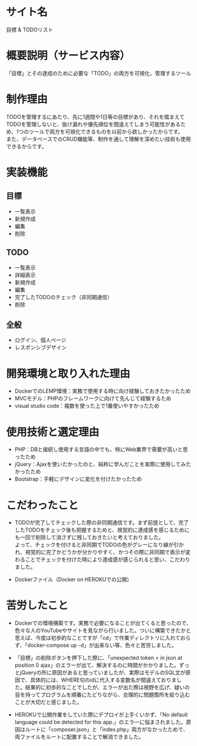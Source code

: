 # サイト名
目標 & TODOリスト

# 概要説明（サービス内容）
「目標」とその達成のために必要な「TODO」の両方を可視化、管理するツール

# 制作理由
TODOを管理するにあたり、先に1週間や1日等の目標があり、それを踏まえてTODOを管理しないと、抜け漏れや優先順位を間違えてしまう可能性があるため、1つのツールで両方を可視化できるものを以前から欲しかったからです。<br>
また、データベースでのCRUD機能等、制作を通して理解を深めたい技術も使用できるからです。

# 実装機能
## 目標
* 一覧表示
* 新規作成
* 編集
* 削除

## TODO
* 一覧表示
* 詳細表示
* 新規作成
* 編集
* 完了したTODOのチェック（非同期通信）
* 削除

## 全般
* ログイン、個人ページ
* レスポンシブデザイン

# 開発環境と取り入れた理由
* DockerでのLEMP環境：実務で使用する時に向け経験しておきたかったため
* MVCモデル：PHPのフレームワークに向けて先んじて経験するため
* visual studio code：複数を使った上で1番使いやすかったため

# 使用技術と選定理由
* PHP：DBと接続し使用する言語の中でも、特にWeb業界で需要が高いと思ったため
* jQuery：Ajaxを使いたかったのと、純粋に学んだことを実際に使用してみたかったため
* Bootstrap：手軽にデザインに変化を付けたかったため

# こだわったこと
* TODOが完了してチェックした際の非同期通信です。まず前提として、完了したTODOをチェック後も把握するためと、視覚的に達成感を感じるためにも一回で削除して消さずに残しておきたいと考えておりました。<br>よって、チェックを付けると非同期でTODOの色がグレーになり線が引かれ、視覚的に完了かどうかが分かりやすく、かつその際に非同期で表示が変わることでチェックを付けた時により達成感が感じられると思い、こだわりました。

* Dockerファイル（Docker on HEROKUでの公開）

# 苦労したこと
* Dockerでの環境構築です。実務で必要になることが出てくると思ったので、色々な人のYouTubeやサイトを見ながら行いました。ついに構築できたかと思えば、今度は初歩的なことですが「cd」で作業ディレクトリに入れておらず、「docker-compose up -d」が出来ない等、色々と苦労しました。

* 「目標」の削除ボタンを押下した際に、「unexpected token < in json at position 0 ajax」のエラーが出て、解決するのに時間がかかりました。ずっとjQueryの所に原因があると思っていましたが、実際はモデルのSQL文が原因で、具体的には、WHERE句のidに代入する変数名が間違えておりました。結果的に初歩的なことでしたが、エラーが出た際は視野を広げ、疑いの目を持ってプログラムを順番にたどりながら、合理的に問題箇所を絞り込むことが大切だと感じました。

* HEROKUで公開作業をしていた際にデプロイが上手くいかず、「No default language could be detected for this app.」のエラーに悩まされました。原因はルートに「composer.json」と「index.php」両方がなかったためで、両ファイルをルートに配置することで解消できました。
